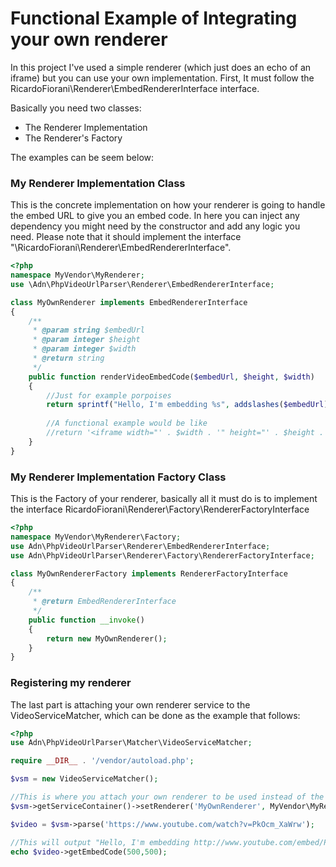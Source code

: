 # Functional Example of Integrating your own renderer
In this project I've used a simple renderer (which just does an echo of an iframe) but you can use your own implementation. 
First, It must follow the RicardoFiorani\Renderer\EmbedRendererInterface interface.

Basically you need two classes:

* The Renderer Implementation
* The Renderer's Factory

The examples can be seem below:

### My Renderer Implementation Class
This is the concrete implementation on how your renderer is going to handle the embed URL to give you an embed code.
In here you can inject any dependency you might need by the constructor and add any logic you need.
Please note that it should implement the interface "\RicardoFiorani\Renderer\EmbedRendererInterface".
```php
<?php
namespace MyVendor\MyRenderer;
use \Adn\PhpVideoUrlParser\Renderer\EmbedRendererInterface;

class MyOwnRenderer implements EmbedRendererInterface
{
    /**
     * @param string $embedUrl
     * @param integer $height
     * @param integer $width
     * @return string
     */
    public function renderVideoEmbedCode($embedUrl, $height, $width)
    {
        //Just for example porpoises
        return sprintf("Hello, I'm embedding %s", addslashes($embedUrl));
        
        //A functional example would be like
        //return '<iframe width="' . $width . '" height="' . $height . '" src="' . addslashes($embedUrl) . '" frameborder="0" webkitAllowFullScreen mozallowfullscreen allowFullScreen></iframe>';
    }
}
```
### My Renderer Implementation Factory Class
This is the Factory of your renderer, basically all it must do is to implement the interface RicardoFiorani\Renderer\Factory\RendererFactoryInterface
```php
<?php
namespace MyVendor\MyRenderer\Factory;
use Adn\PhpVideoUrlParser\Renderer\EmbedRendererInterface;
use Adn\PhpVideoUrlParser\Renderer\Factory\RendererFactoryInterface;

class MyOwnRendererFactory implements RendererFactoryInterface
{
    /**
     * @return EmbedRendererInterface
     */
    public function __invoke()
    {
        return new MyOwnRenderer();
    }
}
```
### Registering my renderer 

The last part is attaching your own renderer service to the VideoServiceMatcher, which can be done as the example that follows:

```php
<?php
use Adn\PhpVideoUrlParser\Matcher\VideoServiceMatcher;

require __DIR__ . '/vendor/autoload.php';

$vsm = new VideoServiceMatcher();

//This is where you attach your own renderer to be used instead of the default one
$vsm->getServiceContainer()->setRenderer('MyOwnRenderer', MyVendor\MyRenderer\Factory\MyOwnRendererFactory::class);

$video = $vsm->parse('https://www.youtube.com/watch?v=PkOcm_XaWrw');

//This will output "Hello, I'm embedding http://www.youtube.com/embed/PkOcm_XaWrw"
echo $video->getEmbedCode(500,500);
```
